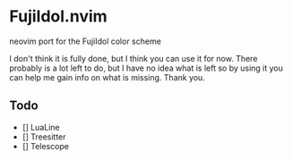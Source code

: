 # FujiIdol.nvim

neovim port for the FujiIdol color scheme

I don't think it is fully done, but I think you can use it for now. 
There probably is a lot left to do, but I have no idea what is left so by using it you can help me gain info on what is missing.
Thank you.

## Todo
- [] LuaLine
- [] Treesitter 
- [] Telescope
